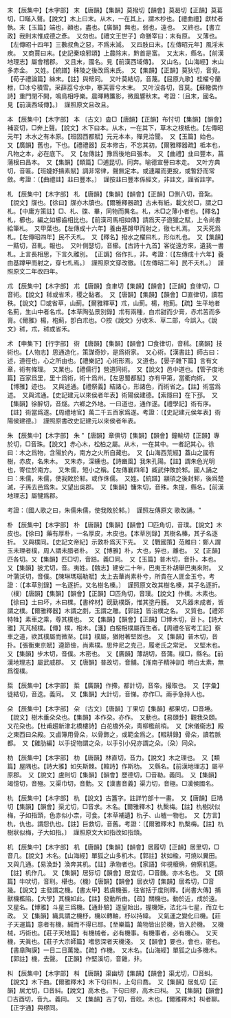 <!-- { "loadSidebar": true } -->
末	【辰集中】【木字部】	末	【唐韻】【集韻】莫撥切【韻會】莫曷切【正韻】莫葛切，□瞞入聲。【說文】木上曰末。从木，一在其上，謂木杪也。【禮曲禮】獻杖者執。末【玉篇】端也，顚也，盡也。【廣韻】無也，弱也，遠也。　又終也。【書立政】我則末惟成德之彥。　又勿也。【禮文王世子】命膳宰曰：末有原。　又薄也。【左傳昭十四年】三數叔魚之惡，不爲末減。　又四肢曰末。【左傳昭元年】風淫末疾。　又商賈曰末。【史記秦琅邪頌】上農除末，黔首是富。　又太末，縣名。【前漢地理志】屬會稽郡。　又且末，國名。見【前漢西域傳】。　又山名。【山海經】末山多赤金。　又姓。【統譜】秣陵之後改爲末氏。　又【集韻】【正韻】莫狄切，音覓。【荀子禮論篇】絲末。【註】與幦同。　又叶莫結切，音蔑。【屈原九歌】桂櫂兮蘭枻，□冰兮積雪。采薛荔兮水中，搴芙蓉兮木末。　又叶沒各切，音莫。【蘇轍偶作詩】重門閉不開，鳴鳥相呼樂。晨暉轉簾影，微風響秋末。考證：〔且末，國名。見【前漢西域傳】。〕　謹照原文且改且。 

本	【辰集中】【木字部】	本	〔古文〕楍□【唐韻】【正韻】布忖切【集韻】【韻會】補衮切，□奔上聲。【說文】木下曰本。从木，一在其下，草木之根柢也。【左傳昭元年】木水之有本原。【班固西都賦】元元本本，殫見洽聞。　又【玉篇】始也。　又【廣韻】舊也，下也。【禮禮器】反本修古，不忘其初。【爾雅釋器疏】柢本也，凡物之本，必在底下。　又【左傳註】豫爲後地曰張本。　又【曲禮】韭曰豐本，菖蒲根曰昌本。　又【集韻】【類篇】□逋昆切。同奔。喻德宣譽曰本走。　又叶方典切，音匾。【班婕妤擣素賦】調非常律，聲無定本。或連躍而更投，或暫舒而常斂。考證：〔【曲禮註】韭曰豐本。〕　謹按韭曰豐本係經文，非註文，謹省註字。 

札	【辰集中】【木字部】	札	【唐韻】【集韻】【韻會】【正韻】□側八切，音紮。【說文】牒也。【徐曰】牒亦木牘也。【爾雅釋器疏】古未有紙，載文於□，謂之□札。【中庸方策註】□、札、牒、畢，同物而異名。札，木□之薄小者也。【釋名】札，櫛也。編之如櫛齒相比也。【前漢司馬相如傳】請爲天子遊獵之賦，上令尚書給筆札。　又甲葉也。【左傳成十六年】養由基蹲甲而射之，徹七札焉。　又夭死爲札。【左傳昭四年】民不夭札。　又【釋名】撥水之櫂曰札，形似札也。　又【集韻】一黠切，音軋。報也。　又叶側瑟切，音櫛。【古詩十九首】客從遠方來，遺我一書札。上言長相思，下言久離別。　【正譌】俗作扎，非。考證：〔【左傳成十六年】養由基蹲甲而射之，穿七札焉。〕　謹照原文穿改徹。〔【左傳昭二年】民不夭札。〕　謹照原文二年改四年。 

朮	【辰集中】【木字部】	朮	【唐韻】食聿切【集韻】【韻會】【正韻】食律切，□音術。【說文】秫或省禾，稷之黏者。　又【唐韻】【集韻】【韻會】□直律切，讀若秩。【說文】□或省草，山薊。【爾雅釋草】朮，山薊。楊，枹薊。【疏】生平地者名薊，生山中者名朮。【本草陶弘景別錄】朮有兩種，白朮甜而少膏，赤朮苦而多膏。《爾雅》楊，枹薊，卽白朮也。○按《說文》分收禾、草二部，今誤入。《說文》秫，朮，秫或省禾。

术	【申集下】【行字部】	術	【唐韻】【集韻】【韻會】□食律切，音秫。【廣韻】技術也。【人物志】思通造化，策謀奇妙，是爲術家。　又心術。【漢書註】師古曰：述，道徑也，心之所由也。【禮樂記】心術形焉。又道也。【晏子雜下篇】言有文章，術有條理。　又業也。【禮儒行】營道同術。　又【說文】邑中道也。【管子度地篇】百家爲里，里十爲術，術十爲州。【左思蜀都賦】亦有甲第，當衢向術。　又【博雅】迹也。　又與述通。【禮祭義】結諸心，形諸色，而術省之。【註】術當爲述。　又與沭通。【史記建元以來侯者年表】術陽侯建德。【索隱曰】在下邳。　又【集韻】徐醉切，音燧。六鄕之外地。一曰道也，通作遂。【禮學記】術有序。【註】術當爲遂。【周禮地官】萬二千五百家爲遂。考證：〔【史記建元侯年表】術陽侯建德。〕　謹照原書改史記建元以來侯者年表。 

朱	【辰集中】【木字部】	朱	"【唐韻】章俱切【集韻】【韻會】鐘輸切【正韻】專於切，□音珠。【說文】赤心木，松柏之屬。从木，一在其中。一者記其心。徐曰：木之爲物，含陽於內，南方之火所自藏也。　又【山海西荒經】蓋山之國有樹，赤皮，名朱木。　又朱赤，深纁也。【詩豳風】我朱孔陽。【註】謂朱色光明也，寄位於南方。　又朱儒，短小之稱。【左傳襄四年】臧武仲敗於邾。國人誦之曰：朱儒，朱儒，使我敗於邾。或作侏儒。　又姓。【統譜】顓頊之後封邾，後爲楚滅，子孫去邑爲朱。又望出吳郡。　又【集韻】慵朱切，音殊。朱提，縣名。【前漢地理志】屬犍爲郡。

考證：〔國人歌之曰，朱儒朱儒，使我敗於邾。〕　謹照左傳原文 歌改誦。"

朴	【辰集中】【木字部】	朴	【唐韻】【集韻】【韻會】□匹角切，音璞。【說文】木皮也。【徐曰】藥有厚朴，一名厚皮，木皮也。【本草別錄】其樹名榛，其子名逐折。　又與樸同。【史記文帝紀】示敦朴爲天下先。　又【戰國策】范雎曰：鄭人謂玉未理者樸，周人謂未腊者朴。　又【博雅】朴，大也，猝也，離也。　又【正韻】匹各切。又【集韻】匹□切，音踣。義□同。　又【玉篇】普木切，音扑。本也。　又【集韻】披尤切，音。夷姓。【魏志】建安二十年，巴夷王朴胡舉巴夷來附。　又叶蒲沃切，音僕。【陳琳瑪瑙勒賦】太上去華尚素朴兮，所貴在人匪金玉兮。考證：〔【本草別錄】一名逐折。又名樹名榛。〕　謹照原文改其樹名榛，其子名逐折。 （樸）【唐韻】【集韻】【韻會】【正韻】□匹角切，音璞。【說文】作檏。木素也。【徐曰】土曰坏，木曰檏。【書梓材】旣勤樸斲，惟其塗丹臒。　又凡器未成者，皆謂之樸。【爾雅釋器】木謂之剫，玉謂之雕。【郭註】皆治樸之名。　又質也。【禮郊特牲】素車之乘，尊其樸也。　又【集韻】【韻會】【正韻】□博木切，音卜。【詩大雅】芃芃棫樸。【傳】樸，枹木。【箋】白桵相樸屬而生者。【周禮冬官考工記】察車之道，欲其樸屬而微至。【註】樸屬，猶附著堅固也。　又【集韻】普木切，音扑。【張衡東京賦】遵節儉，尚素樸。思仲尼之克己，履老氏之常足。　又堅木也。　又【集韻】步木切，音僕。木密也。　又【廣韻】薄胡切，音蒲。樸□，縣名。【前漢地理志】屬武威郡。　又【唐韻】普故切，音舖。【淮南子精神訓】明白太素，無爲復樸。

梊	【辰集中】【木字部】	梊	【廣韻】作摕。都計切，音帝。撮取也。　又【字彙】徒結切，音迭。義同。　又【集韻】大計切，音悌。亦作□。兩手急持人也。

朵	【辰集中】【木字部】	朵	〔古文〕【唐韻】丁果切【集韻】都果切，□音埵。【說文】樹木垂朵朵也。【集韻】本作朶。亦作。　又動也。【易頤卦】觀我朶頤。　又花朶也。【杜甫趨新津北橋樓詩】白花檐外朵，靑柳檻前梢。　又【宋儀衞志】殿之東西曰朵殿。又鹵簿用骨朵，以骨飾之，或範金爲之。【輟耕錄】骨朵，讀若脈都。　又【雞肋編】以手捉物謂之朵，以手引小兒亦謂之朵。（朶）同朵。

朸	【辰集中】【木字部】	朸	【唐韻】林直切，音力。【說文】木之理也。　又【類篇】屋隅也。【詩大雅】如矢斯棘。【韓詩】作斯朸。　又縣名。【前漢地理志】屬平原郡。　又【說文】盧則切【集韻】【韻會】歷德切，□音勒。義同。　又【集韻】竭憶切，音殛。又渠巾切，音勤。又【漢書音義】渠力切，音極。□漢侯國名。

朹	【辰集中】【木字部】	朹	【說文】古簋字。註詳竹部十一畫。　又【唐韻】巨鳩切【集韻】【韻會】渠尤切，□音求。木名。【爾雅釋木】朹檕梅。【註】朹樹狀似梅，子如指頭，色赤似小柰，可食。【本草補遺】朹子、山樝一物也。　又【方言】朹，仇也。謂怨仇也。【註】巨救切，音舊。考證：〔【爾雅釋木】朹檕梅。【註】朹樹狀似梅，子大如指。〕　謹照原文大如指改如指頭。 

机	【辰集中】【木字部】	机	【唐韻】【集韻】【韻會】居履切【正韻】居里切，□音几。【說文】木名。【山海經】單狐之山多机木。【郭註】狀如楡，可燒以糞田。　又與几通。【易渙卦】渙奔其机。【註】承物者也。【家語】仰視榱桷，俯察机筵。【註】机作几。　又【集韻】居狋切【韻會】居宜切，□音饑。亦木名也。　又【類篇】牛吠切，音刵。椹也。（機）【唐韻】【韻會】居衣切【集韻】居希切，□音幾。【說文】主發謂之機。【書太甲】若虞機張，往省括于度則釋。【尚書大傳】捕獸機檻陷。【大學】其機如此。【註】發動所由。【疏】關機也。動於近，成於遠。　又星名。【博雅】斗星三爲機。【通卦驗】遂皇始出，握機矩，法北斗七星，而立七政。　又【集韻】織具謂之機杼，機以轉軸，杼以持緯。　又氣運之變化曰機。【莊子天運篇】意者有機，緘而不得已耶。【至樂篇】萬物皆出於機，皆入於機。　又機械，巧術也。【莊子天地篇】有機械者，必有機事。有機事者，必有機心。　又天機，天眞也。【莊子大宗師篇】嗜慾深者天機淺。　又【韻會】要也，會也，密也。【書臯陶謨】一日二日萬幾。【疏】作機。　又木名。【山海經】單狐之山多機木。【郭註】機，去聲。　【正韻】作堅溪切，音雞，非。

朻	【辰集中】【木字部】	朻	【唐韻】渠幽切【集韻】【韻會】渠尤切，□音虯。【說文】木下曲。【爾雅釋木】木下句曰朻，上句曰喬。　又【集韻】居虬切【正韻】居尤切，□音糾。【說文】高木也。下句曰樛，高木曰朻。　又【集韻】【韻會】□吉酉切，音九。義同。　又【集韻】吉了切，音皎。木也。【爾雅釋木】朻者聊。　【正字通】與樛同。

